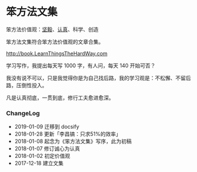 # 笨方法文集



笨方法价值观：[坚毅](https://book.learnthingsthehardway.com/chapter01/note13.html)、[认真](https://book.learnthingsthehardway.com/chapter01/note14.html)、科学、创造

笨方法文集符合笨方法价值观的文章合集。

http://book.LearnThingsTheHardWay.com


学习写作，我提出每天写 1000 字，有人问，每天 140 开始可否？

我没有说不可以，只是我觉得你是为自己找后路，我的学习观是：不松懈、不留后路，压倒性投入。

凡是认真彻底，一贯到底，修行工夫愈进愈深。



### ChangeLog

- 2019-01-09 迁移到 docsify
- 2018-01-28 更新「李昌镐：只求51%的效率」
- 2018-01-08 起念为《笨方法文集》写序，此为初稿
- 2018-01-07 修订诚心为认真
- 2018-01-02 初定价值观
- 2017-12-18 建立文集
